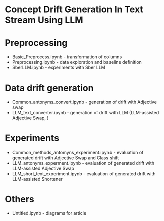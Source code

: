 # Concept Drift Generation In Text Stream Using LLM

# Preprocessing
- Basic_Preprocess.ipynb - transformation of columns
- Preprocessing.ipynb - data exploration and baseline definition
- SberLLM.ipynb - experiments with Sber LLM

# Data drift generation
- Common_antonyms_convert.ipynb - generation of drift with Adjective swap
- LLM_text_converter.ipynb - generation of drift with LLM (LLM-assisted Adjective Swap, )

# Experiments
- Common_methods_antomyns_experiment.ipynb - evaluation of generated drift with Adjective Swap and Class shift
- LLM_antonyms_experment.ipynb - evaluation of generated drift with LLM-assisted Adjective Swap
- LLM_short_text_experiment.ipynb - evaluation of generated drift with LLM-assisted Shortener

# Others
- Untitled.ipynb - diagrams for article
